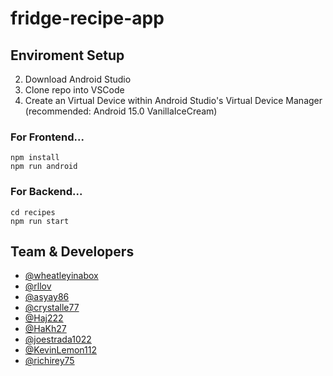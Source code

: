 # fridge-recipe-app

## Enviroment Setup
2. Download Android Studio
3. Clone repo into VSCode
5. Create an Virtual Device within Android Studio's Virtual Device Manager (recommended: Android 15.0 VanillaIceCream)
### For Frontend...
```
npm install
npm run android
```
### For Backend...
```
cd recipes
npm run start
```

## Team & Developers
- [@wheatleyinabox](https://www.github.com/wheatleyinabox)
- [@rllov](https://github.com/rllov)
- [@asyay86](https://github.com/Asyay86)
- [@crystalle77](https://github.com/crystalle77)
- [@Haj222](https://github.com/Haj222)
- [@HaKh27](https://github.com/HaKh27)
- [@joestrada1022](https://github.com/joestrada1022)
- [@KevinLemon112](https://github.com/KevinLemon112)
- [@richirey75](https://github.com/richirey75)
